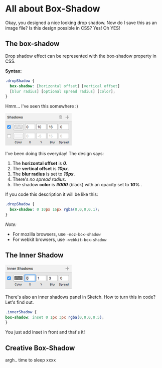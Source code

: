 # All about Box-Shadow

Okay, you designed a nice looking drop shadow. Now do I save this as an image file? Is this design possible in CSS? Yes! Oh YES!

## The box-shadow

Drop shadow effect can be represented with the box-shadow property in CSS.

**Syntax:**
```css
.dropShadow {
  box-shadow: [horizontal offset] [vertical offset] 
  [blur radius] [optional spread radius] [color];
}
```
Hmm... I've seen this somewhere :) 

![sketch shadows panel](./assets/images/sketch-shadow.jpg)

I've been doing this everyday! The design says:  <br />
  1. The **horizontal offset** is ***0***.
  2. The **vertical offset** is ***10px***.
  3. The **blur radius** is set to ***16px***.  
  4. There's *no spread radius*.
  5. The shadow **color** is ***#000*** (black) with an opacity set to ***10%*** .

If you code this description it will be like this:

```css
.dropShadow {
  box-shadow: 0 10px 16px rgba(0,0,0,0.1);
}
```

*Note:*
* For mozilla browsers, use `-moz-box-shadow`
* For webkit browsers, use `-webkit-box-shadow`


## The Inner Shadow

![sketch inner shadows panel](./assets/images/sketch-innerShadow.jpg)

There's also an inner shadows panel in Sketch. How to turn this in code? Let's find out.

```css
.innerShadow {
box-shadow: inset 0 1px 3px rgba(0,0,0,0.5);
}
```

You just add inset in front and that's it!

## Creative Box-Shadow

argh.. time to sleep xxxx









